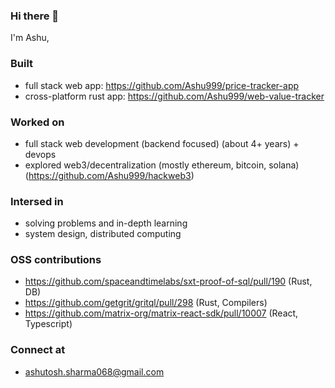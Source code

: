 ### Hi there 👋

I'm Ashu,
### Built
- full stack web app: https://github.com/Ashu999/price-tracker-app
- cross-platform rust app: https://github.com/Ashu999/web-value-tracker

### Worked on
- full stack web development (backend focused) (about 4+ years) + devops
- explored web3/decentralization (mostly ethereum, bitcoin, solana)  (https://github.com/Ashu999/hackweb3)

### Intersed in
- solving problems and in-depth learning
- system design, distributed computing

### OSS contributions
- https://github.com/spaceandtimelabs/sxt-proof-of-sql/pull/190 (Rust, DB)
- https://github.com/getgrit/gritql/pull/298 (Rust, Compilers)
- https://github.com/matrix-org/matrix-react-sdk/pull/10007 (React, Typescript)

### Connect at
- ashutosh.sharma068@gmail.com
